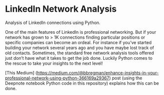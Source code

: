 # LinkedIn Network Analysis
 Analysis of LinkedIn connections using Python.
 
One of the main features of LinkedIn is professional networking. But if your network has grown to > 1K connections finding particular positions or specific companies can become an ordeal. For instance if you’ve started building your network several years ago and you have maybe lost track of old contacts. Sometimes, the standard free network analysis tools offered just don’t have what it takes to get the job done. Luckily Python comes to the rescue to take your insights to the next level! 

[This Medium] (https://medium.com/@bbregman/enhance-insights-in-your-professional-network-using-python-366169a29367) post (using the Deepnote notebook Python code in this repository) explains how this can be done.
